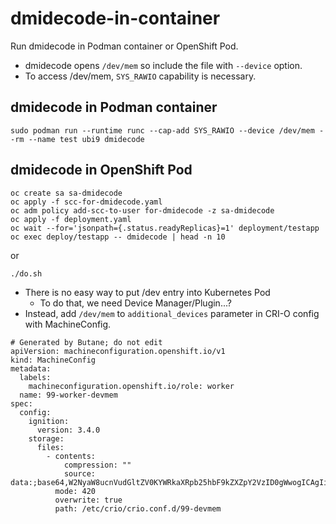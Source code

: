 # dmidecode-in-container
Run dmidecode in Podman container or OpenShift Pod.

- dmidecode opens `/dev/mem` so include the file with `--device` option.
- To access /dev/mem, `SYS_RAWIO` capability is necessary.

## dmidecode in Podman container

```
sudo podman run --runtime runc --cap-add SYS_RAWIO --device /dev/mem --rm --name test ubi9 dmidecode
```

## dmidecode in OpenShift Pod

```
oc create sa sa-dmidecode
oc apply -f scc-for-dmidecode.yaml
oc adm policy add-scc-to-user for-dmidecode -z sa-dmidecode
oc apply -f deployment.yaml
oc wait --for='jsonpath={.status.readyReplicas}=1' deployment/testapp
oc exec deploy/testapp -- dmidecode | head -n 10
```

or

```
./do.sh
```

- There is no easy way to put /dev entry into Kubernetes Pod
  - To do that, we need Device Manager/Plugin...?
- Instead, add `/dev/mem` to `additional_devices` parameter in CRI-O config with MachineConfig.

```
# Generated by Butane; do not edit
apiVersion: machineconfiguration.openshift.io/v1
kind: MachineConfig
metadata:
  labels:
    machineconfiguration.openshift.io/role: worker
  name: 99-worker-devmem
spec:
  config:
    ignition:
      version: 3.4.0
    storage:
      files:
        - contents:
            compression: ""
            source: data:;base64,W2NyaW8ucnVudGltZV0KYWRkaXRpb25hbF9kZXZpY2VzID0gWwogICAgIi9kZXYvbWVtIgpdCg==
          mode: 420
          overwrite: true
          path: /etc/crio/crio.conf.d/99-devmem
```
